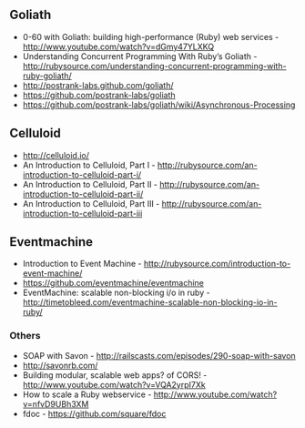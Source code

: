 ## Goliath
* 0-60 with Goliath: building high-performance (Ruby) web services - http://www.youtube.com/watch?v=dGmy47YLXKQ
* Understanding Concurrent Programming With Ruby’s Goliath - http://rubysource.com/understanding-concurrent-programming-with-ruby-goliath/
* http://postrank-labs.github.com/goliath/
* https://github.com/postrank-labs/goliath
* https://github.com/postrank-labs/goliath/wiki/Asynchronous-Processing



## Celluloid
* http://celluloid.io/
* An Introduction to Celluloid, Part I - http://rubysource.com/an-introduction-to-celluloid-part-i/
* An Introduction to Celluloid, Part II - http://rubysource.com/an-introduction-to-celluloid-part-ii/
* An Introduction to Celluloid, Part III - http://rubysource.com/an-introduction-to-celluloid-part-iii



## Eventmachine
* Introduction to Event Machine - http://rubysource.com/introduction-to-event-machine/
* https://github.com/eventmachine/eventmachine
* EventMachine: scalable non-blocking i/o in ruby - http://timetobleed.com/eventmachine-scalable-non-blocking-io-in-ruby/

### Others
* SOAP with Savon - http://railscasts.com/episodes/290-soap-with-savon
* http://savonrb.com/
* Building modular, scalable web apps? of CORS! - http://www.youtube.com/watch?v=VQA2yrpI7Xk
* How to scale a Ruby webservice - http://www.youtube.com/watch?v=nfvD9UBh3XM
* fdoc - https://github.com/square/fdoc